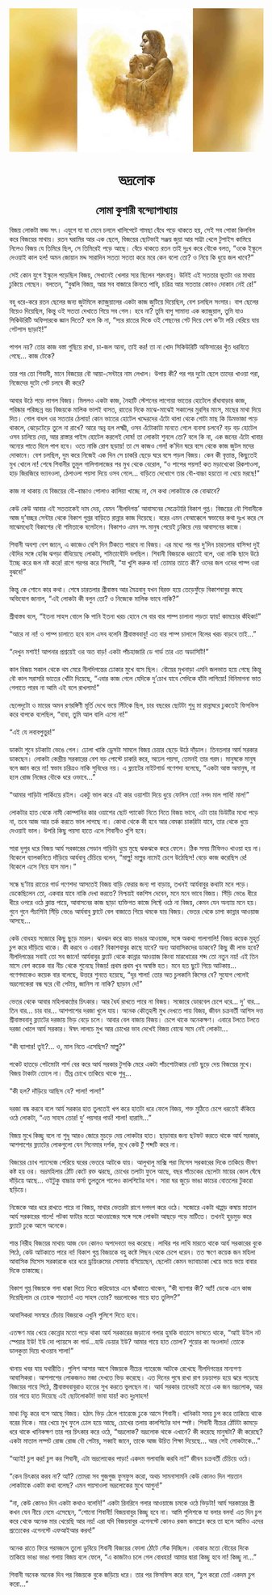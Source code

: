 <div align=center> <img src="../../metadata/images/rabibasariya/short-story:-ভদ্রলোক.jpg" align="center" ></div>
<h1 align=center> ভদ্রলোক</h1>
<h2 align=center>সোমা কুশারী বন্দ্যোপাধ্যায়</h2>
বিজয় লোকটা বড্ড সৎ। এযুগে যা যা মেনে চললে খালিপেটে গামছা বেঁধে পড়ে থাকতে হয়, সেই সব পোকা কিলবিল করে বিজয়ের মাথায়। রতন ঘরামির আর এক ছেলে, বিজয়ের ছোটভাই সঞ্জয় জুয়া আর সাট্টা খেলে টুপাইস কামিয়ে নিলেও বিজয় যে তিমিরে ছিল, সে তিমিরেই পড়ে আছে। বেঁচে থাকতে রতন তাই দুঃখ করে বৌকে বলত, “ওকে ইস্কুলে দেওয়াই কাল হল! অমন জোয়ান মদ্দ সারাদিন সততা সততা করে মরে কেন বলো তো? ও নিয়ে কি ধুয়ে জল খাবে?”<br> <br>সেই কোন যুগে ইস্কুলে পড়েছিল বিজয়, সেখানেই খেলার স্যর ছিলেন শরৎবাবু। উনিই এই সততার ভূতটা ওর মাথায় ঢুকিয়ে গেছেন। বলতেন, “বুঝলি বিজয়, আর সব বাজারে কিনতে পাবি, চরিত্র আর সততার কোনও দোকান নেই রে!”<br> <br>বহু ধরে-করে রতন ছেলের জন্য জুটমিলে ক্যাজ়ুয়ালের একটা কাজ জুটিয়ে দিয়েছিল, বেশ চলছিল সংসার। বাপ ছেলের বিয়েও দিয়েছিল, কিন্তু ওই সততা দেখাতে গিয়ে সব গেল। হবে না? তুমি বাপু সামান্য এক ক্যাজ়ুয়াল, তুমি যাও সিকিউরিটি অফিসারকে জ্ঞান দিতে? বলে কি না, “স্যর রাতের দিকে ওই পেছনের গেট দিয়ে বেশ ক’টা লরি বেরিয়ে যায় গেটপাস ছাড়াই!”<br> <br>পাগল নয়? তোর কাজ বস্তা গুছিয়ে রাখা, চা-জল আনা, তাই কর! তা না খোদ সিকিউরিটি অফিসারের খুঁত ধরবিতে গেছে... কাজ টেকে?<br> <br>তার পর তো শিবানী, মানে বিজয়ের বৌ আয়া-সেন্টারে নাম লেখাল। উপায় কী? পর পর দুটো ছেলে তাদের খাওয়া পরা, নিজেদের দুটো পেট চলবে কী করে?<br> <br>আবার উঠে পড়ে লাগল বিজয়। মিললও একটা কাজ, নৈহাটি স্টেশনের লাগোয়া ভাতের হোটেলে রাঁধাবাড়ার কাজ, পরিষ্কার পরিচ্ছন্ন ভদ্র বিজয়কে মালিক ভালই বাসত, রাতের দিকে মাঝে-মাঝেই সকালের মুরগির মাংস, মাছের মাথা দিয়ে দিত। গোল বাধল ওর সততার ঠেলায়! কোন ভাতের হোটেল খদ্দেরদের এঁটো থালা থেকে গোটা মাছ কি ডিমভাজা পড়ে থাকলে, ঝেড়েটেড়ে তুলে না রাখে? আরে অন্ন হল লক্ষ্মী, ওসব এঁটোকাটা মানতে গেলে ব্যবসা চলবে? বড় বড় হোটেল ওসব চালিয়ে দেয়, আর রাস্তার পাইস হোটেল করলেই দোষ! তা লোকটা শুনলে তো? বলে কি না, এক জনের এঁটো খাবার অন্যের পাতে দিলে পাপ হবে। ওতে নাকি রোগ ছড়ায়! তা সে কাজও গেল! ক’দিন ঘরে বসে থেকে কাজ জুটল মদের দোকানে। বেশ চলছিল, দুম করে নিজেই এক দিন সে চাকরি ছেড়ে ঘরে বসে পড়ল বিজয়। কেন কী বৃত্তান্ত, কিছুতেই মুখ খোলে না! শেষে শিবানীর তুমুল গালিগালাজের পর মুখ থেকে বেরোল, “ও পাপের পয়সা! কত মড়াখেকো রিকশাওলা, হাড় জিরজিরে ভ্যানওলা, ঠেলাওলা পয়সা দিয়ে ওসব গেলে... বাড়িতে দেখোগে তার বৌ-বাচ্চা হয়তো না খেয়ে মরছে!”<br> <br>কাজ না থাকায় যে বিজয়ের বৌ-বাচ্চাও পোলাও কালিয়া খাচ্ছে না, সে কথা লোকটাকে কে বোঝাবে?<br> <br>কেউ কেউ আবার এই সততাকেই দাম দেয়, যেমন ‘নীলদিগন্ত’ আবাসনের সেক্রেটারি বিকাশ গুপ্ত। বিজয়ের বৌ শিবানীকে আজ দু’বচ্ছর সেন্টার থেকে বিকাশ গুপ্তর বাড়িতে রান্নার কাজ দিয়েছে। বরের এমন বেআক্কেলে স্বভাবের কথা দুঃখ করে সে মাঝেমধ্যেই বিকাশের বৌ শমিতাকে বলেটলে। বিকাশও এমন সৎ মানুষ পেয়েই ঢুকিয়ে দেয় আবাসনের কাজে।<br> <br>শিবানী অবশ্য বেশ জানে, এ কাজেও বেশি দিন টিকতে পারবে না বিজয়। এর মধ্যে পর পর দু’দিন চারতলার বাসিন্দা দুই বৌদির সঙ্গে হেব্বি ঝগড়া বাঁধিয়েছে লোকটা, শমিতাবৌদি বলছিল। শিবানী বিজয়কে ধরতেই বলে, ওরা নাকি ছাদে উঠে ইচ্ছে করে জল নষ্ট করে! রাগে গরগর করে শিবানী, “যা খুশি করুক না! তোমার তাতে কী? ওদের জল ওদের পাম্প ওরা বুঝবে!”<br> <br>কিন্তু কে শোনে কার কথা। শেষে চারতলার শ্রীবাস্তব আর মৈত্রবাবু যখন বিরক্ত হয়ে তেড়েফুঁড়ে বিকাশবাবুর কাছে  অভিযোগ জানাল, “এই লোকটা কী বলুন তো? ও নিজেকে মালিক ভাবে নাকি?”<br> <br>শ্রীবাস্তব বলে, “ইতনা সাহস বোলে কি পানি ইতনা খরচ হোনে সে বার বার পাম্প চালানা পড়তা হ্যায়! কামচোর কঁহিকা!”<br> <br>“আরে না না! ও পাম্প চালাতে হবে বলে এসব বলেনি শ্রীবাস্তববাবু! এত বার পাম্প চালালে বিলের খরচ বাড়বে তাই...”<br> <br>“দেখুন মশাই! আপনার প্রশ্রয়েই ওর অত বাড়! একটা পাঁচহাজারি ডে গার্ড তার এত অডাসিটি!”<br> <br>কাল বিজয় সকাল থেকে থম মেরে নীলদিগন্তের ঢোকার মুখে বসে ছিল। বৌয়ের মুখনাড়া এমনি জলভাত হয়ে গেছে কিন্তু বৌ কাল সরাসরি ভাতের খোঁটা দিয়েছে, “এবার কাজ গেলে যেদিকে দু’চোখ যাবে সেদিকে হাঁটা লাগিয়ো! বিনিমাগনা ভাত গেলাতে পারব না আমি এই বলে রাখলাম!”<br> <br>ছেলেদুটো ও মায়ের অমন রণরঙ্গিণী মূর্তি দেখে ভয়ে সিঁটকে ছিল, চার বছরের ছোটটা শুধু মা রান্নাঘরে ঢুকতেই ফিসফিস করে বাপকে বলেছিল, “বাবা, তুমি আল বালি এসো না!”<br> <br>“এই যে লবাবপুত্তুর!”<br> <br>ডাকটা শুনে চটকাটা ভেঙে গেল। ঢোলা খাকি ড্রেসটা সামলে বিজয় চেয়ার ছেড়ে উঠে দাঁড়াল। তিনতলার আর্য সরকার ডাকছেন। লোকটা কেন্দ্রীয় সরকারের বেশ বড় পোস্টে চাকরি করে, অঢেল পয়সা, তেমনই তার গরম। মানুষকে মানুষ বলে জ্ঞান করে না! স্বভাব চরিত্রও নাকি সুবিধের নয়। এ ফ্ল্যাটের নাইটগার্ড গণেশদা বলেছে, “একটা আস্ত অমানুষ, না হলে রোজ নিজের বৌকে ধরে ওভাবে...”<br> <br>“আমার গাড়িটা পার্কিংয়ে রইল। একটু ভাল করে এই কার ওয়াশটা দিয়ে ধুয়ে ফেলিস তো! নগদ মাল পাবি! মাল!”<br> <br>লোকটার হাত থেকে নামী কোম্পানির কার ওয়াশের ছোট প্যাকেট নিতে নিতে বিজয় ভাবে, এটা তার ডিউটির মধ্যে পড়ে না, তবে আজ আর তর্ক করতে ভাল লাগছে না। কোথা থেকে কী হবে আর বেমক্কা চাকরিটা যাবে, তার থেকে ধুয়ে দেওয়াই ভাল। উপরি কিছু পয়সা হাতে এলে শিবানীও খুশি হবে।<br> <br>সারা দুপুর ধরে বিজয় আর্য সরকারের সেডান গাড়িটা ধুয়ে মুছে ঝকঝকে করে ফেলে। ঠিক সময় টিফিনও খাওয়া হয় না। বিকেলে ব্যালকনিতে দাঁড়িয়ে আর্যবাবু চেঁচিয়ে বলেন, “মাল্লু! মাল্লুর নামেই চেগে উঠেছিস! বেড়ে কাজ করেছিস রে! বিকেলে এসে নিয়ে যাস মাল।”<br> <br>সন্ধে ছ’টায় রাতের গার্ড গণেশদা আসতেই বিজয় বাড়ি ফেরার জন্য পা বাড়ায়, তখনই আর্যবাবুর কথাটা মনে পড়ে। ডেকেছিলেন তো, একবার যাবে নাকি দেখা করতে? নিশ্চয়ই বকশিস দেবেন, মনে মনে ভাবে বিজয়। সিঁড়ি ভেঙে ধীরে ধীরে ওপরে ওঠে ক্লান্ত পায়ে, আবাসনের কাজ ছাড়া ব্যক্তিগত কাজে লিফ্টে ওঠে না বিজয়, কেমন যেন অন্যায় মনে হয়। গুনে গুনে পঁচাশিটা সিঁড়ি ভেঙে আর্যবাবু ফ্লাটে বেল বাজাতে গিয়ে থমকে যায় বিজয়। ভেতর থেকে চাপা কান্নার আওয়াজ আসছে...<br> <br>কেউ বোধহয় সজোরে কিছু ছুড়ে মারল। ঝনঝন করে কাচ ভাঙার আওয়াজ, সঙ্গে অকথ্য গালাগালি! বিজয় কয়েক মুহূর্ত চুপ করে দাঁড়িয়ে থাকে। কী করবে ও এবার? বিকাশবাবুর কাছে যাবে? অন্য আবাসিকদের ডাকবে? কিছু কী লাভ হবে? নীলদিগন্তের সবাই তো সব জানে! আর্যবাবুর ফ্ল্যাট থেকে কান্নার আওয়াজ কিংবা মারধোরের শব্দ তো নতুন নয়! এই তিন মাসে বেশ কয়েক বার নীচ থেকে শুনেছে বিজয়! প্রথম প্রথম খুব অস্বস্তি হত। মনে হত ছুটে গিয়ে আটকায়... গণেশদাকেও কয়েক বার বলেছে, উত্তরে শুনতে হয়েছে, “দূর শালা! তোর অত চুলকানি কিসের বে? সুযোগ পেলেই ভদ্রলোকেরা বন্ধ ঘরে বৌ পেটায়, জানিস না নাকি? ছাড়ান দে!”<br> <br>ভেতর থেকে আবার মহিলাকণ্ঠের চিৎকার। আর ধৈর্য রাখতে পারে না বিজয়। সজোরে ডোরবেল চেপে ধরে... দু’ বার... তিন বার... চার বার... আশপাশের দরজা খুলে যায়। অনেক কৌতূহলী মুখ দেখতে পায় বিজয়, জীবন চক্রবর্তী আশিস দত্ত শ্রীবাস্তববাবু ফ্ল্যাটের দরজায় ভিড় বেড়ে চলে। আবার বেল বাজায় বিজয়। চেপে থাকে অনেকক্ষণ। এবারে টলতে টলতে দরজা খোলে আর্য সরকার। ঈষৎ লালচে মুখ আর চোখের ভাব দেখেই বিজয় বোঝে সমে নেই লোকটা...<br> <br>“কী ব্যাপার! তুই?... ও, মাল নিতে এসেছিস? মাল্লু?”<br> <br>পকেট হাতড়ে পেটমোটা পার্স বের করে আর্য সরকার টুসকি মেরে একটা পাঁচশোটাকার নোট ছুড়ে দেয় বিজয়ের মুখে। বিজয় টাকাটা তোলে না। তীব্র চোখে তাকিয়ে থাকে শুধু...<br> <br>“কী হল? দাঁড়িয়ে আছিস যে? পালা! পালা!”<br> <br>দরজা বন্ধ করবে বলে আর্য সরকার হাত তুলতেই খপ করে হাতটা ধরে ফেলে বিজয়, শক্ত মুঠিতে চেপে ধরতেই কঁকিয়ে ওঠে লোকটা, “এত সাহস তোর! দু’ পয়সার গার্ড! শালা! হারামি...”<br> <br>বিজয় মুখে কিচ্ছু বলে না শুধু আরও জোরে মুচড়ে দেয় লোকটার হাত। ছাড়াবার জন্য ছটফট করতে থাকে আর্য সরকার, আশপাশের ফ্ল্যাটের লোকগুলো যেন সিনেমার দর্শক, মুখে কেউ টুঁ শব্দটি করে না।<br> <br>বিজয়ের চোখ প্যাসেজে পেরিয়ে ঘরের ভেতরে আটকে যায়। আলুথালু মাক্সি পরা মিসেস সরকারের দিকে তাকিয়ে ভীষণ কষ্ট হয় ওর। ভদ্রমহিলার ঠোঁট কেটে রক্ত ঝরছে, চোখের তলাটা ফুলে আছে, বছর পাঁচেকের ছেলেটা মায়ের কোল ঘেঁষে দাঁড়িয়ে আছে... ওইটুকু বাচ্চার ফর্সা তুলতুলে গালেও কালশিটের দাগ। সারা ঘর জুড়ে ভাঙা কাচের বোতলের টুকরো ছড়িয়ে।<br> <br>নিজেকে আর ধরে রাখতে পারে না বিজয়, মাথার ভেতরটা রাগে দপদপ করে ওঠে। সজোরে একটা থাপ্পড় কষায় মাতাল আর্য সরকারের গালে! পটকা ফাটার মতো আওয়াজের সঙ্গে সঙ্গে লোকটা আছড়ে পড়ে মাটিতে। তখনই হুড়মুড় করে ফ্ল্যাটে ঢুকে আসে অনেকে।<br> <br>শান্ত নিরীহ বিজয়ের মাথায় আজ যেন কোনও অপদেবতা ভর করেছে। লাথির পর লাথি মারতে থাকে আর্য সরকারের বুকে পিঠে, কেউ আটকাতে পারে না! বিকাশ গুপ্ত  বিজয়কে বহু কষ্টে পিছন থেকে চেপে ধরেন। তত ক্ষণে কয়েক জন মহিলা আবাসিক মিসেস সরকারকে ধরে ধরে ড্রয়িংরুমের সোফায় বসিয়েছেন, ছেলেটা কেমন ভ্যাবাচাকা খেয়ে ভয়ে ভয়ে বাবার দিকে তাকাচ্ছে।<br> <br>বিকাশ গুপ্ত বিজয়কে গলা ধাক্কা দিতে দিতে করিডোরে এনে ঝাঁকাতে থাকেন, “কী ব্যাপার কী? অ্যাঁ! ডেকে এনে কাজ দিয়েছিলাম রে তোকে শয়তান! এত সাহস তোর? ভদ্রলোকের গায়ে হাত তুলিস?”<br> <br>আবাসিকরা সমস্বরে চেঁচায় বিজয়কে এখুনি পুলিশে দিতে হবে।<br> <br>এতক্ষণ মার খেয়ে কেন্নোর মতো পড়ে থাকা আর্য সরকারের জড়ানো গলার হুমকি বাতাসে ভাসতে থাকে, “আই উইল নট স্পেয়ার ইউ! ইউ দো প্যায়সে কা গার্ড...হাউ ডেয়ার ইউ? আমার গায়ে হাত তোলা? শুয়োর কা অওলাদ! তোকে ডালকুত্তা দিয়ে খাওয়াব শালা!”<br> <br>থানায় খবর যায় যথারীতি। পুলিশ আসার আগে বিজয়কে নীচের গ্যারেজে আটকে রেখেছে নীলদিগন্তের মান্যগণ্য আবাসিকরা। আশপাশের লোকজনও মজা দেখতে ভিড় করেছে। এত দিনের পুষে রাখা রাগ চড়চাপড় হয়ে ঝরে পড়েছে বিজয়ের গায়ে পিঠে, শ্রীবাস্তববাবুরাও হাতের সুখ করতে ভুলছেন না। আর্য সরকার তাদেরই মতো এক জন ভদ্রলোক, আর তার গায়ে হাত দিয়েছে এই ছোটলোকটা! ভাবা যায়! কত দুঃসাহস!<br> <br>মাথা নিচু করে বসে আছে বিজয়। হঠাৎ ভিড় ঠেলে গ্যারেজে ঢুকে আসে শিবানী। খানিকটা সময় চুপ করে তাকিয়ে থাকে বরের দিকে। মার খেয়ে মুখ ফুলে ঢোল হয়ে আছে, চোখের তলায় কালশিটের দাগ স্পষ্ট। শিবানী নীচের ঠোঁটটা কামড়ে ধরে থাকে খানিকক্ষণ তার পর চিৎকার করে ওঠে, “ভদ্রলোক? ভদ্রলোক থাকে এখানে? কী করেছে মানুষটা? কী করেছে? একটা মাতাল লম্পট রোজ রোজ বৌ পেটায়, সব্বাই জানে, তাকে আজ উচিত শিক্ষা দিয়েছে... আর সেই লোকটাকে...”<br> <br>“অ্যাই! চুপ কর! চুপ কর শিবানী, এটা ভদ্রলোকের পাড়া! একদম গলাবাজি করবি না!” জীবন চক্রবর্তী চেঁচিয়ে ওঠে।<br> <br>“কেন চিৎকার করব না? অ্যাঁ? তোমরা সব গুজগুজ ফুসফুস করো, অথচ সামনাসামনি কেউ কোনও দিন শয়তান লোকটাকে একটা কথা বলেছ? এমন পয়সাওলা ভদ্রলোকের মুখে আগুন!”<br> <br>“না, কেউ কোনও দিন একটা কথাও বলেনি!” একটা রিনরিনে গলার আওয়াজে চমকে ওঠে ভিড়টা! আর্য সরকারের স্ত্রী কখন যেন নীচে নেমে এসেছেন, “শোনো শিবানী! বিজয়বাবুর কিচ্ছু হবে না। আমি পুলিশকে যা বলার বলব! এত দিন চুপ করে থেকে অনেক মার খেয়েছি আর নয়! এরা যদি বিজয়বাবুর এগেনস্টে কোনও রকম কমপ্লেন করে তা হলে আমিও এদের প্রত্যেকের এগেনস্টে এফআইআর করব!”<br> <br>অনেক রাতে ফিরে গরমজলে তুলো ডুবিয়ে শিবানী বিজয়ের ফোলা ঠোঁটে সেঁক দিচ্ছিল। বোকার মতো বৌয়ের দিকে তাকিয়ে ভাঙা ভাঙা গলায় বিজয় বলে ফেলে, “এ কাজটাও চলে গেল বোধহয়! আমার দ্বারা কিচ্ছু হবে না! কিচ্ছু না...”<br> <br>শিবানী অনেক অনেক দিন পর বিজয়কে বুকে জড়িয়ে ধরে। তার পর ফিসফিস করে বলে, “চুপ করো তো! একদম চুপ করো...”